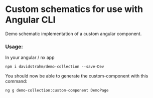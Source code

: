# Custom schematics for use with Angular CLI
Demo schematic implementation of a custom angular component.

### Usage:
In your angular / nx app
```
npm i davidstrahm/demo-collection --save-Dev
```
You should now be able to generate the custom-component with this command:
```
ng g demo-collection:custom-component DemoPage
```

